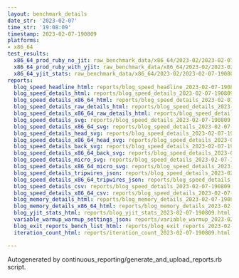 ```yaml
---
layout: benchmark_details
date_str: '2023-02-07'
time_str: '19:08:09'
timestamp: 2023-02-07-190809
platforms:
- x86_64
test_results:
  x86_64_prod_ruby_no_jit: raw_benchmark_data/x86_64/2023-02/2023-02-07-190809_basic_benchmark_x86_64_prod_ruby_no_jit.json
  x86_64_prod_ruby_with_yjit: raw_benchmark_data/x86_64/2023-02/2023-02-07-190809_basic_benchmark_x86_64_prod_ruby_with_yjit.json
  x86_64_yjit_stats: raw_benchmark_data/x86_64/2023-02/2023-02-07-190809_basic_benchmark_x86_64_yjit_stats.json
reports:
  blog_speed_headline_html: reports/blog_speed_headline_2023-02-07-190809.html
  blog_speed_details_html: reports/blog_speed_details_2023-02-07-190809.html
  blog_speed_details_x86_64_html: reports/blog_speed_details_2023-02-07-190809.x86_64.html
  blog_speed_details_raw_details_html: reports/blog_speed_details_2023-02-07-190809.raw_details.html
  blog_speed_details_x86_64_raw_details_html: reports/blog_speed_details_2023-02-07-190809.x86_64.raw_details.html
  blog_speed_details_svg: reports/blog_speed_details_2023-02-07-190809.svg
  blog_speed_details_x86_64_svg: reports/blog_speed_details_2023-02-07-190809.x86_64.svg
  blog_speed_details_head_svg: reports/blog_speed_details_2023-02-07-190809.head.svg
  blog_speed_details_x86_64_head_svg: reports/blog_speed_details_2023-02-07-190809.x86_64.head.svg
  blog_speed_details_back_svg: reports/blog_speed_details_2023-02-07-190809.back.svg
  blog_speed_details_x86_64_back_svg: reports/blog_speed_details_2023-02-07-190809.x86_64.back.svg
  blog_speed_details_micro_svg: reports/blog_speed_details_2023-02-07-190809.micro.svg
  blog_speed_details_x86_64_micro_svg: reports/blog_speed_details_2023-02-07-190809.x86_64.micro.svg
  blog_speed_details_tripwires_json: reports/blog_speed_details_2023-02-07-190809.tripwires.json
  blog_speed_details_x86_64_tripwires_json: reports/blog_speed_details_2023-02-07-190809.x86_64.tripwires.json
  blog_speed_details_csv: reports/blog_speed_details_2023-02-07-190809.csv
  blog_speed_details_x86_64_csv: reports/blog_speed_details_2023-02-07-190809.x86_64.csv
  blog_memory_details_html: reports/blog_memory_details_2023-02-07-190809.html
  blog_memory_details_x86_64_html: reports/blog_memory_details_2023-02-07-190809.x86_64.html
  blog_yjit_stats_html: reports/blog_yjit_stats_2023-02-07-190809.html
  variable_warmup_warmup_settings_json: reports/variable_warmup_2023-02-07-190809.warmup_settings.json
  blog_exit_reports_bench_list_html: reports/blog_exit_reports_2023-02-07-190809.bench_list.html
  iteration_count_html: reports/iteration_count_2023-02-07-190809.html

---
```

Autogenerated by continuous_reporting/generate_and_upload_reports.rb script.
